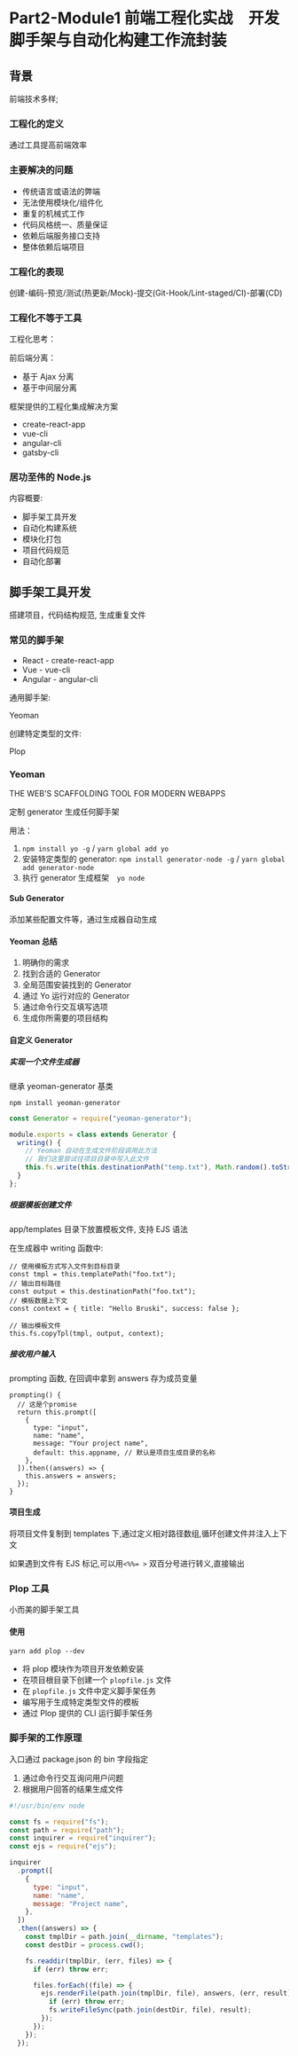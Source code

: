 # Part2-Module1 前端工程化实战　开发脚手架与自动化构建工作流封装

## 背景

前端技术多样;

### 工程化的定义

通过工具提高前端效率

### 主要解决的问题

- 传统语言或语法的弊端
- 无法使用模块化/组件化
- 重复的机械式工作
- 代码风格统一、质量保证
- 依赖后端服务接口支持
- 整体依赖后端项目

### 工程化的表现

创建-编码-预览/测试(热更新/Mock)-提交(Git-Hook/Lint-staged/CI)-部署(CD)

### 工程化不等于工具

工程化思考：

前后端分离：

- 基于 Ajax 分离
- 基于中间层分离

框架提供的工程化集成解决方案

- create-react-app
- vue-cli
- angular-cli
- gatsby-cli

### 居功至伟的 Node.js

内容概要:

- 脚手架工具开发
- 自动化构建系统
- 模块化打包
- 项目代码规范
- 自动化部署

## 脚手架工具开发

搭建项目，代码结构规范, 生成重复文件

### 常见的脚手架

- React - create-react-app
- Vue - vue-cli
- Angular - angular-cli

通用脚手架:

Yeoman

创建特定类型的文件:

Plop

### Yeoman

THE WEB'S SCAFFOLDING TOOL FOR MODERN WEBAPPS

定制 generator 生成任何脚手架

用法：

1. `npm install yo -g` / `yarn global add yo`
2. 安装特定类型的 generator: `npm install generator-node -g` / `yarn global add generator-node`
3. 执行 generator 生成框架　`yo node`

#### Sub Generator

添加某些配置文件等，通过生成器自动生成

#### Yeoman 总结

1. 明确你的需求
2. 找到合适的 Generator
3. 全局范围安装找到的 Generator
4. 通过 Yo 运行对应的 Generator
5. 通过命令行交互填写选项
6. 生成你所需要的项目结构

#### 自定义 Generator

##### 实现一个文件生成器

继承 yeoman-generator 基类

```
npm install yeoman-generator
```

```js
const Generator = require("yeoman-generator");

module.exports = class extends Generator {
  writing() {
    // Yeoman 自动在生成文件阶段调用此方法
    // 我们这里尝试往项目目录中写入此文件
    this.fs.write(this.destinationPath("temp.txt"), Math.random().toString());
  }
};
```

##### 根据模板创建文件

app/templates 目录下放置模板文件, 支持 EJS 语法

在生成器中 writing 函数中:

```
// 使用模板方式写入文件到目标目录
const tmpl = this.templatePath("foo.txt");
// 输出目标路径
const output = this.destinationPath("foo.txt");
// 模板数据上下文
const context = { title: "Hello Bruski", success: false };

// 输出模板文件
this.fs.copyTpl(tmpl, output, context);
```

##### 接收用户输入

prompting 函数, 在回调中拿到 answers 存为成员变量

```
prompting() {
  // 这是个promise
  return this.prompt([
    {
      type: "input",
      name: "name",
      message: "Your project name",
      default: this.appname, // 默认是项目生成目录的名称
    },
  ]).then((answers) => {
    this.answers = answers;
  });
}
```

#### 项目生成

将项目文件复制到 templates 下,通过定义相对路径数组,循环创建文件并注入上下文

如果遇到文件有 EJS 标记,可以用`<%%= >` 双百分号进行转义,直接输出

### Plop 工具

小而美的脚手架工具

#### 使用

```
yarn add plop --dev
```

- 将 plop 模块作为项目开发依赖安装
- 在项目根目录下创建一个 `plopfile.js` 文件
- 在 `plopfile.js` 文件中定义脚手架任务
- 编写用于生成特定类型文件的模板
- 通过 Plop 提供的 CLI 运行脚手架任务

### 脚手架的工作原理

入口通过 package.json 的 bin 字段指定

1. 通过命令行交互询问用户问题
2. 根据用户回答的结果生成文件

```js
#!/usr/bin/env node

const fs = require("fs");
const path = require("path");
const inquirer = require("inquirer");
const ejs = require("ejs");

inquirer
  .prompt([
    {
      type: "input",
      name: "name",
      message: "Project name",
    },
  ])
  .then((answers) => {
    const tmplDir = path.join(__dirname, "templates");
    const destDir = process.cwd();

    fs.readdir(tmplDir, (err, files) => {
      if (err) throw err;

      files.forEach((file) => {
        ejs.renderFile(path.join(tmplDir, file), answers, (err, result) => {
          if (err) throw err;
          fs.writeFileSync(path.join(destDir, file), result);
        });
      });
    });
  });
```
